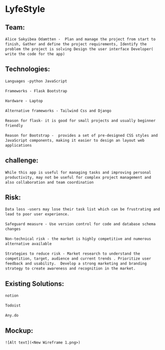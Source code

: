 
# LyfeStyle

## Team:

    Alice Sakyibea Odamtten -  Plan and manage the project from start to finish, Gather and define the project requirements, Identify the problem the project is solving Design the user interface Developer( write the code for the app)

## Technologies:
    
    Languages -python JavaScript
    
    Frameworks - Flask Bootstrap
    
    Hardware - Laptop
    
    Alternative frameworks - Tailwind Css and Django
    
    Reason for flask- it is good for small projects and usually beginner friendly
    
    Reason for Bootstrap -  provides a set of pre-designed CSS styles and JavaScript components, making it easier to design an layout web applications

## challenge:
   
    While this app is useful for managing tasks and improving personal productivity, may not be useful for complex project management and also collaboration and team coordination

## Risk:

    Data loss -users may lose their task list which can be frustrating and lead to poor user experience.

    Safeguard measure - Use version control for code and database schema changes

    Non-technical risk - the market is highly competitive and numerous alternative available

    Strategies to reduce risk - Market research to understand the competition, target, audience and current trends . Prioritize user feedback and usability.  Develop a strong marketing and branding strategy to create awareness and recognition in the market.

## Existing Solutions:
    
    notion
    
    Todoist
    
    Any.do

## Mockup:

    ![Alt text](<New Wireframe 1.png>)




